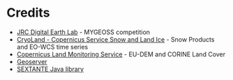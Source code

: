 # Credits

- [JRC Digital Earth Lab](http://digitalearthlab.jrc.ec.europa.eu/node/57752) - MYGEOSS competition
- [CryoLand - Copernicus Service Snow and Land Ice](http://www.cryoland.eu/) - Snow Products and EO-WCS time series
- [Copernicus Land Monitoring Service](https://land.copernicus.eu/pan-european/satellite-derived-products/eu-dem) - EU-DEM and CORINE Land Cover
- [Geoserver](http://geoserver.org/)
- [SEXTANTE Java library](http://csgis.de/gvsigce/index.php/sextante)

